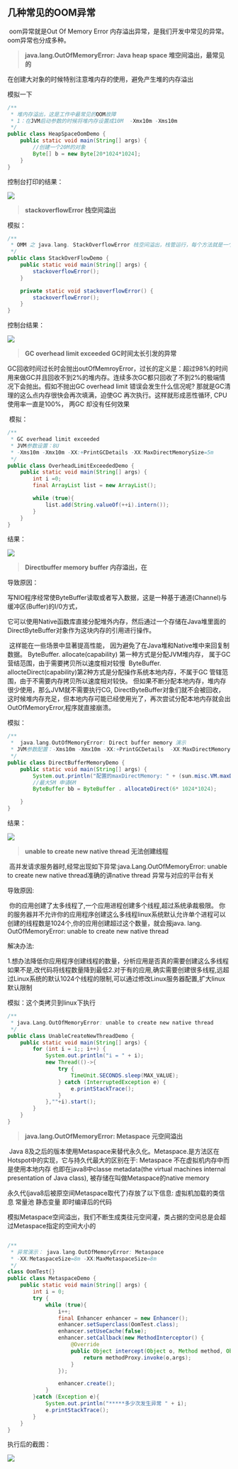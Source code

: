   ##  几种常见的OOM异常

​    oom异常就是Out Of Memory Error 内存溢出异常，是我们开发中常见的异常。oom异常也分成多种。

> **java.lang.OutOfMemoryError: Java heap space  堆空间溢出，最常见的**	

在创建大对象的时候特别注意堆内存的使用，避免产生堆的内存溢出

模拟一下

```java
/**
 * 堆内存溢出，这是工作中最常见的OOM故障
 * 1：在JVM启动参数的时候将堆内存设置成10M  -Xmx10m -Xms10m
 */
public class HeapSpaceOomDemo {
    public static void main(String[] args) {
        //创建一个20M的对象
        Byte[] b = new Byte[20*1024*1024];
    }
}
```

控制台打印的结果：

![](https://img2020.cnblogs.com/blog/1376820/202006/1376820-20200621140003732-177463861.png)



> **stackoverflowError  栈空间溢出**

模拟：

```java
/**
 * OMM 之 java.lang. StackOverflowError 栈空间溢出，栈管运行，每个方法就是一个栈帧，循环调用方法，会出现这种问题
 */
public class StackOverFlowDemo {
    public static void main(String[] args) {
        stackoverflowError();
    }

    private static void stackoverflowError() {
        stackoverflowError();
    }
}

```

控制台结果：

![](https://img2020.cnblogs.com/blog/1376820/202006/1376820-20200621140417992-1117377978.png)



> **GC overhead limit exceeded  GC时间太长引发的异常**

​		GC回收时间过长时会抛出outOfMemroyError，过长的定义是：超过98%的时间用来做GC并且回收不到2%的堆内存。
​		连续多次GC都只回收了不到2%的极端情况下会抛出。假如不抛出GC overhead limit 错误会发生什么信况呢?
​		那就是GC清理的这么点内存很快会再次填满，迫使GC 再次执行。这样就形成恶性循环,
CPU使用率一直是100%， 两GC 却没有任何效果

​	模拟：

```java
/**
 * GC overhead limit exceeded
 * JVM参数设置：8U
 * -Xms10m -Xmx10m -XX:+PrintGCDetails -XX:MaxDirectMemorySize=5m
 */
public class OverheadLimitExceededDemo {
    public static void main(String[] args) {
        int i =0;
        final ArrayList list = new ArrayList();

        while (true){
            list.add(String.valueOf(++i).intern());
        }
    }
}
```

结果：

![](https://img2020.cnblogs.com/blog/1376820/202006/1376820-20200621142949908-336222567.png)



>  **Directbuffer memory  buffer 内存溢出，在**

导致原因：

​		写NIO程序经常使ByteBuffer读取或者写入数据，这是一种基于通道(Channel)与缓冲区(Buffer)的I/0方式，

​	它可以使用Native函数库直接分配堆外内存，然后通过一个存储在Java堆里面的DirectByteBuffer对象作为这块内存的引用进行操作。

​	这样能在一些场景中显著提高性能， 因为避免了在Java堆和Native堆中来回复制数据。
ByteBuffer. allocate(capability) 第一种方式是分配JVM堆内存， 属于GC 营结范围，由于需要拷贝所以速度相对较慢
​	ByteBuffer. allocteDirect(capability)第2种方式是分配操作系统本地内存，不属于GC 管辖范围，由于不需要内存拷贝所以速度相对较快。
​	但如果不断分配本地内存，堆内存很少使用，那么JVM就不需要执行CG, DirectByteBuffer对象们就不会被回收，
​	这时候堆内存充足，但本地内存可能已经使用光了，再次尝试分配本地内存就会出OutOfMemoryError,程序就直接崩溃。

模拟：

```java
/**
 *  java.lang.OutOfMemoryError: Direct buffer memory 演示
 * JVM参数配置：-Xms10m -Xmx10m -XX:+PrintGCDetails  -XX:MaxDirectMemorySize=5m 
 */
public class DirectBufferMemoryDemo {
    public static void main(String[] args) {
        System.out.println("配置的maxDirectMemory: " + (sun.misc.VM.maxDirectMemory() / (double) 1024 / 1024) + "MB");
        //最大5M 申请6M
        ByteBuffer bb = ByteBuffer . allocateDirect(6* 1024*1024);

    }
}

```

结果：

![](https://img2020.cnblogs.com/blog/1376820/202006/1376820-20200621144641116-524115488.png)



> **unable to create new native thread  无法创建线程**

​	高并发请求服务器时,经常出现如下异常:java.Lang.OutOfMemoryError: unable to create new native thread准确的讲native thread 异常与对应的平台有关

导致原因:

​	你的应用创建了太多线程了,一个应用进程创建多个线程,超过系统承裁极限。
你的服务器并不允许你的应用程序创建这么多线程linux系统默认允许单个进程可以创建的线程数是1024个,你的应用创建超过这个数量，就会报java. lang. OutOfMemoryError: unable to create new native thread

解决办法:

​	1.想办法降低你应用程序创建线程的数量，分析应用是否真的需要创建这么多线程如果不是,改代码将线程数量降到最低
​	2.对于有的应用,确实需要创建很多线程,远超过Linux系统的默认1024个线程的限制,可以通过修改Linux服务器配置,扩大linux默认限制

模拟：这个类拷贝到linux下执行

```java
/**
 * java.Lang.OutOfMemoryError: unable to create new native thread
 */
public class UnableCreateNewThreadDemo {
    public static void main(String[] args) {
        for (int i = 1;; i++) {
            System.out.println("i = " + i);
            new Thread(()->{
                try {
                    TimeUnit.SECONDS.sleep(MAX_VALUE);
                } catch (InterruptedException e) {
                    e.printStackTrace();
                }
            },""+i).start();
        }
    }
}

```



> **java.lang.OutOfMemoryError: Metaspace  元空间溢出**

​	Java 8及之后的版本使用Metaspace来替代永久化。Metaspace.是方法区在Hotspot中的实现，它与持久代最大的区别在于: Metaspace 不在虚拟机内存中而是使用本地内存
也即在java8中classe metadata(the virtual machines internal presentation of Java class), 被存储在叫做Metaspace的native memory

永久代(java8后被原空间Metaspace取代了)存放了以下信息: 
虚拟机加载的类信息
常量池
静态变量
即时编译后的代码

模拟Metaspace空间溢出，我们不断生成类往元空间灌，类占据的空间总是会超过Metaspace指定的空间大小的



```java

/**
 * 异常演示： java.lang.OutOfMemoryError: Metaspace
 * -XX:MetaspaceSize=8m -XX:MaxMetaspaceSize=8m
 */
class OomTest{}
public class MetaspaceDemo {
    public static void main(String[] args) {
        int i = 0;
        try {
            while (true){
                i++;
                final Enhancer enhancer = new Enhancer();
                enhancer.setSuperclass(OomTest.class);
                enhancer.setUseCache(false);
                enhancer.setCallback(new MethodInterceptor() {
                    @Override
                    public Object intercept(Object o, Method method, Object[] objects, MethodProxy methodProxy) throws Throwable {
                        return methodProxy.invoke(o,args);
                    }
                });

                enhancer.create();
            }
        }catch (Exception e){
            System.out.println("*****多少次发生异常 " + i);
            e.printStackTrace();
        }
    }
}

```

执行后的截图：

![](https://img2020.cnblogs.com/blog/1376820/202006/1376820-20200621155754612-1374001100.png)